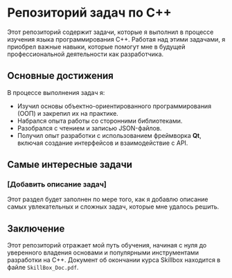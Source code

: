 # Репозиторий задач по C++

Этот репозиторий содержит задачи, которые я выполнил в процессе изучения языка программирования C++. Работая над этими задачами, я приобрел важные навыки, которые помогут мне в будущей профессиональной деятельности как разработчика. 

## Основные достижения

В процессе выполнения задач я:
- Изучил основы объектно-ориентированного программирования (ООП) и закрепил их на практике.
- Набрался опыта работы со сторонними библиотеками.
- Разобрался с чтением и записью JSON-файлов.
- Получил опыт разработки с использованием фреймворка **Qt**, включая создание интерфейсов и взаимодействие с API.

## Самые интересные задачи

### [Добавить описание задач]
Этот раздел будет заполнен по мере того, как я добавлю описание самых увлекательных и сложных задач, которые мне удалось решить. 

## Заключение

Этот репозиторий отражает мой путь обучения, начиная с нуля до уверенного владения основами и популярными инструментами разработки на C++. Документ об окончании курса Skillbox находится в файле `SkillBox_Doc.pdf`. 
